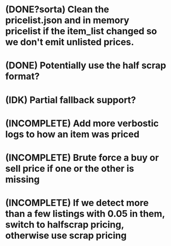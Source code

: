 # (DONE?sorta) Clean the pricelist.json and in memory pricelist if the item_list changed so we don't emit unlisted prices.
# (DONE) Potentially use the half scrap format?
# (IDK) Partial fallback support?
# (INCOMPLETE) Add more verbostic logs to how an item was priced
# (INCOMPLETE) Brute force a buy or sell price if one or the other is missing
# (INCOMPLETE) If we detect more than a few listings with 0.05 in them, switch to halfscrap pricing, otherwise use scrap pricing